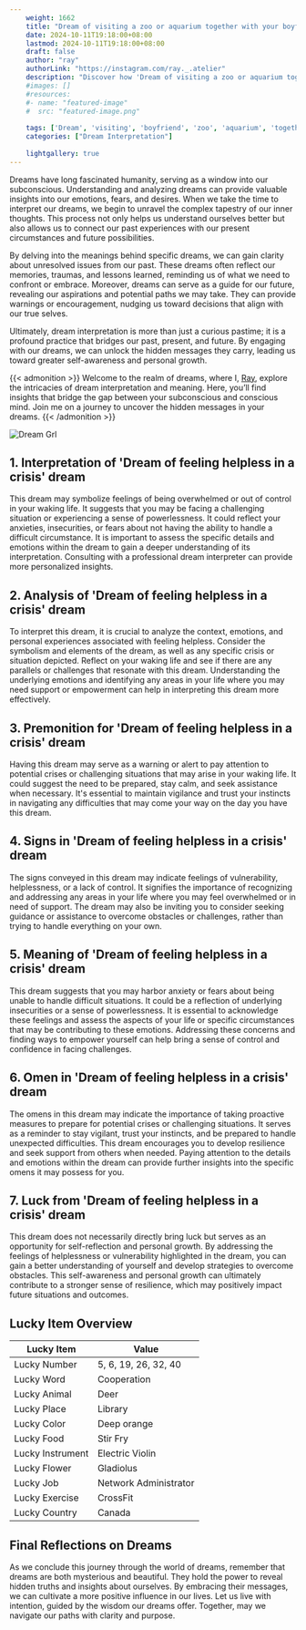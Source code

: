 ```yaml
---
    weight: 1662
    title: "Dream of visiting a zoo or aquarium together with your boyfriend"  # Assuming 'title' column exists
    date: 2024-10-11T19:18:00+08:00
    lastmod: 2024-10-11T19:18:00+08:00
    draft: false
    author: "ray"
    authorLink: "https://instagram.com/ray._.atelier"
    description: "Discover how 'Dream of visiting a zoo or aquarium together with your boyfriend' can interpret your future and uncover its significant meanings in your life."
    #images: []
    #resources:
    #- name: "featured-image"
    #  src: "featured-image.png"
    
    tags: ['Dream', 'visiting', 'boyfriend', 'zoo', 'aquarium', 'together']
    categories: ["Dream Interpretation"]
    
    lightgallery: true
---
```

    
Dreams have long fascinated humanity, serving as a window into our subconscious. Understanding and analyzing dreams can provide valuable insights into our emotions, fears, and desires. When we take the time to interpret our dreams, we begin to unravel the complex tapestry of our inner thoughts. This process not only helps us understand ourselves better but also allows us to connect our past experiences with our present circumstances and future possibilities.

By delving into the meanings behind specific dreams, we can gain clarity about unresolved issues from our past. These dreams often reflect our memories, traumas, and lessons learned, reminding us of what we need to confront or embrace. Moreover, dreams can serve as a guide for our future, revealing our aspirations and potential paths we may take. They can provide warnings or encouragement, nudging us toward decisions that align with our true selves.

Ultimately, dream interpretation is more than just a curious pastime; it is a profound practice that bridges our past, present, and future. By engaging with our dreams, we can unlock the hidden messages they carry, leading us toward greater self-awareness and personal growth.

{{< admonition >}}
Welcome to the realm of dreams, where I, [Ray](https://instagram.com/ray._.atelier), explore the intricacies of dream interpretation and meaning. Here, you’ll find insights that bridge the gap between your subconscious and conscious mind. Join me on a journey to uncover the hidden messages in your dreams.
{{< /admonition >}}

![Dream Grl](https://cdn.pixabay.com/photo/2017/11/02/03/35/gothic-2910057_1280.jpg "Dream Grl")

## 1. Interpretation of 'Dream of feeling helpless in a crisis' dream
 This dream may symbolize feelings of being overwhelmed or out of control in your waking life. It suggests that you may be facing a challenging situation or experiencing a sense of powerlessness. It could reflect your anxieties, insecurities, or fears about not having the ability to handle a difficult circumstance. It is important to assess the specific details and emotions within the dream to gain a deeper understanding of its interpretation. Consulting with a professional dream interpreter can provide more personalized insights.

## 2. Analysis of 'Dream of feeling helpless in a crisis' dream
 To interpret this dream, it is crucial to analyze the context, emotions, and personal experiences associated with feeling helpless. Consider the symbolism and elements of the dream, as well as any specific crisis or situation depicted. Reflect on your waking life and see if there are any parallels or challenges that resonate with this dream. Understanding the underlying emotions and identifying any areas in your life where you may need support or empowerment can help in interpreting this dream more effectively.

## 3. Premonition for 'Dream of feeling helpless in a crisis' dream
 Having this dream may serve as a warning or alert to pay attention to potential crises or challenging situations that may arise in your waking life. It could suggest the need to be prepared, stay calm, and seek assistance when necessary. It's essential to maintain vigilance and trust your instincts in navigating any difficulties that may come your way on the day you have this dream.

## 4. Signs in 'Dream of feeling helpless in a crisis' dream
 The signs conveyed in this dream may indicate feelings of vulnerability, helplessness, or a lack of control. It signifies the importance of recognizing and addressing any areas in your life where you may feel overwhelmed or in need of support. The dream may also be inviting you to consider seeking guidance or assistance to overcome obstacles or challenges, rather than trying to handle everything on your own.

## 5. Meaning of 'Dream of feeling helpless in a crisis' dream
 This dream suggests that you may harbor anxiety or fears about being unable to handle difficult situations. It could be a reflection of underlying insecurities or a sense of powerlessness. It is essential to acknowledge these feelings and assess the aspects of your life or specific circumstances that may be contributing to these emotions. Addressing these concerns and finding ways to empower yourself can help bring a sense of control and confidence in facing challenges.

## 6. Omen in 'Dream of feeling helpless in a crisis' dream
 The omens in this dream may indicate the importance of taking proactive measures to prepare for potential crises or challenging situations. It serves as a reminder to stay vigilant, trust your instincts, and be prepared to handle unexpected difficulties. This dream encourages you to develop resilience and seek support from others when needed. Paying attention to the details and emotions within the dream can provide further insights into the specific omens it may possess for you.

## 7. Luck from 'Dream of feeling helpless in a crisis' dream
 This dream does not necessarily directly bring luck but serves as an opportunity for self-reflection and personal growth. By addressing the feelings of helplessness or vulnerability highlighted in the dream, you can gain a better understanding of yourself and develop strategies to overcome obstacles. This self-awareness and personal growth can ultimately contribute to a stronger sense of resilience, which may positively impact future situations and outcomes.

## Lucky Item Overview
| Lucky Item          | Value              |
|---------------|--------------------|
| Lucky Number        | 5, 6, 19, 26, 32, 40  |
| Lucky Word          | Cooperation |
| Lucky Animal        | Deer |
| Lucky Place         | Library     |
| Lucky Color         | Deep orange     |
| Lucky Food          | Stir Fry      |
| Lucky Instrument    | Electric Violin |
| Lucky Flower        | Gladiolus    |
| Lucky Job           | Network Administrator       |
| Lucky Exercise      | CrossFit  |
| Lucky Country       | Canada    |


##  Final Reflections on Dreams

As we conclude this journey through the world of dreams, remember that dreams are both mysterious and beautiful. They hold the power to reveal hidden truths and insights about ourselves. By embracing their messages, we can cultivate a more positive influence in our lives. Let us live with intention, guided by the wisdom our dreams offer. Together, may we navigate our paths with clarity and purpose.

